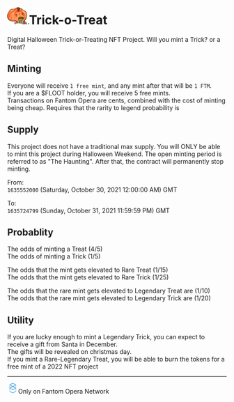 # <img src="https://github.com/stinkyfi/Trick-o-Treat/blob/main/Images/pukin_transparent.png" width="50">Trick-o-Treat

Digital Halloween Trick-or-Treating NFT Project. Will you mint a Trick? or a Treat?

## Minting
Everyone will receive `1 free mint`, and any mint after that will be `1 FTM`. <br>
If you are a $FLOOT holder, you will receive 5 free mints.<br>
Transactions on Fantom Opera are cents, combined with the cost of minting being cheap. Requires that the rarity to legend probability
is 

## Supply
This project does not have a traditional max supply. You will ONLY be able to mint this project during Halloween Weekend.
The open minting period is referred to as "The Haunting". After that, the contract will permanently stop minting. 

From:<br>
`1635552000` 
(Saturday, October 30, 2021 12:00:00 AM) GMT

To:<br>
`1635724799`
(Sunday, October 31, 2021 11:59:59 PM) GMT

## Probablity
The odds of minting a Treat (4/5)<br>
The odds of minting a Trick (1/5)
<br>

The odds that the mint gets elevated to Rare Treat (1/15)<br>
The odds that the mint gets elevated to Rare Trick (1/25)
<br>

The odds that the rare mint gets elevated to Legendary Treat are (1/10) <br>
The odds that the rare mint gets elevated to Legendary Trick are (1/20)

## Utility
If you are lucky enough to mint a Legendary Trick, you can expect to receive a gift from Santa in December.<br>
The gifts will be revealed on christmas day.<br>
If you mint a Rare-Legendary Treat, you will be able to burn the tokens for a free mint of a 2022 NFT project
<br><hr>

<img src="https://github.com/stinkyfi/Trick-o-Treat/blob/main/Images/Sprite-0001.png" width="25">Only on Fantom Opera Network
